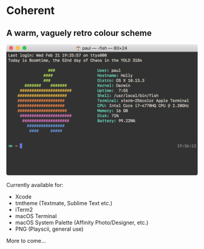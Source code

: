# Coherent

## A warm, vaguely retro colour scheme

![macOS Terminal.app](screenshots/terminal.png)

Currently available for:

* Xcode
* tmtheme (Textmate, Sublime Text etc.)
* iTerm2
* macOS Terminal
* macOS System Palette (Affinity Photo/Designer, etc.)
* PNG (Playscii, general use)

More to come...
